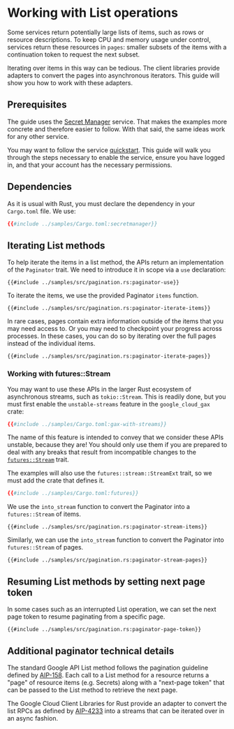 <!-- 
Copyright 2025 Google LLC

Licensed under the Apache License, Version 2.0 (the "License");
you may not use this file except in compliance with the License.
You may obtain a copy of the License at

    https://www.apache.org/licenses/LICENSE-2.0

Unless required by applicable law or agreed to in writing, software
distributed under the License is distributed on an "AS IS" BASIS,
WITHOUT WARRANTIES OR CONDITIONS OF ANY KIND, either express or implied.
See the License for the specific language governing permissions and
limitations under the License.
-->

# Working with List operations

Some services return potentially large lists of items, such as rows or resource
descriptions. To keep CPU and memory usage under control, services return these
resources in `pages`: smaller subsets of the items with a continuation token to
request the next subset.

Iterating over items in this way can be tedious. The client libraries provide
adapters to convert the pages into asynchronous iterators. This guide will show
you how to work with these adapters.

## Prerequisites

The guide uses the [Secret Manager] service. That makes the examples more
concrete and therefore easier to follow. With that said, the same ideas work for
any other service.

You may want to follow the service [quickstart]. This guide will walk you
through the steps necessary to enable the service, ensure you have logged in,
and that your account has the necessary permissions.

## Dependencies

As it is usual with Rust, you must declare the dependency in your
`Cargo.toml` file. We use:

```toml
{{#include ../samples/Cargo.toml:secretmanager}}
```

## Iterating List methods

To help iterate the items in a list method, the APIs return an implementation of
the `Paginator` trait. We need to introduce it in scope via a `use` declaration:

```rust,ignore
{{#include ../samples/src/pagination.rs:paginator-use}}
```

To iterate the items, we use the provided Paginator `items` function.

```rust,ignore
{{#include ../samples/src/pagination.rs:paginator-iterate-items}}
```

In rare cases, pages contain extra information outside of the items that you may
need access to. Or you may need to checkpoint your progress across processes. In
these cases, you can do so by iterating over the full pages instead of the
individual items.

```rust,ignore
{{#include ../samples/src/pagination.rs:paginator-iterate-pages}}
```

### Working with futures::Stream

You may want to use these APIs in the larger Rust ecosystem of asynchronous
streams, such as `tokio::Stream`.  This is readily done, but you must first
enable the `unstable-streams` feature in the `google_cloud_gax` crate:

```toml
{{#include ../samples/Cargo.toml:gax-with-streams}}
```

The name of this feature is intended to convey that we consider these APIs
unstable, because they are! You should only use them if you are prepared to deal
with any breaks that result from incompatible changes to the
[`futures::Stream`][future-stub] trait.

The examples will also use the `futures::stream::StreamExt` trait, so we must
add the crate that defines it.

```toml
{{#include ../samples/Cargo.toml:futures}}
```

We use the `into_stream` function to convert the Paginator into a
`futures::Stream` of items.

```rust,ignore
{{#include ../samples/src/pagination.rs:paginator-stream-items}}
```

Similarly, we can use the `into_stream` function to convert the Paginator into
`futures::Stream` of pages.

```rust,ignore
{{#include ../samples/src/pagination.rs:paginator-stream-pages}}
```

## Resuming List methods by setting next page token

In some cases such as an interrupted List operation, we can set the next page
token to resume paginating from a specific page.

```rust,ignore
{{#include ../samples/src/pagination.rs:paginator-page-token}}
```

## Additional paginator technical details

The standard Google API List method follows the pagination guideline defined by
[AIP-158]. Each call to a List method for a resource returns a "page" of
resource items (e.g. Secrets) along with a "next-page token" that can be passed
to the List method to retrieve the next page.

The Google Cloud Client Libraries for Rust provide an adapter to convert the
list RPCs as defined by [AIP-4233] into a streams that can be iterated over in
an async fashion.

[aip-158]: https://google.aip.dev/158
[aip-4233]: https://google.aip.dev/client-libraries/4233
[future-stub]: https://docs.rs/futures/latest/futures/stream/
[quickstart]: https://cloud.google.com/secret-manager/docs/quickstart
[secret manager]: https://cloud.google.com/secret-manager
